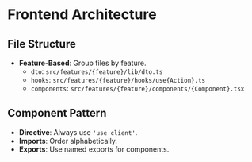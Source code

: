 # Frontend Architecture

## File Structure
- **Feature-Based**: Group files by feature.
  - `dto`: `src/features/{feature}/lib/dto.ts`
  - `hooks`: `src/features/{feature}/hooks/use{Action}.ts`
  - `components`: `src/features/{feature}/components/{Component}.tsx`

## Component Pattern
- **Directive**: Always use `'use client'`.
- **Imports**: Order alphabetically.
- **Exports**: Use named exports for components.